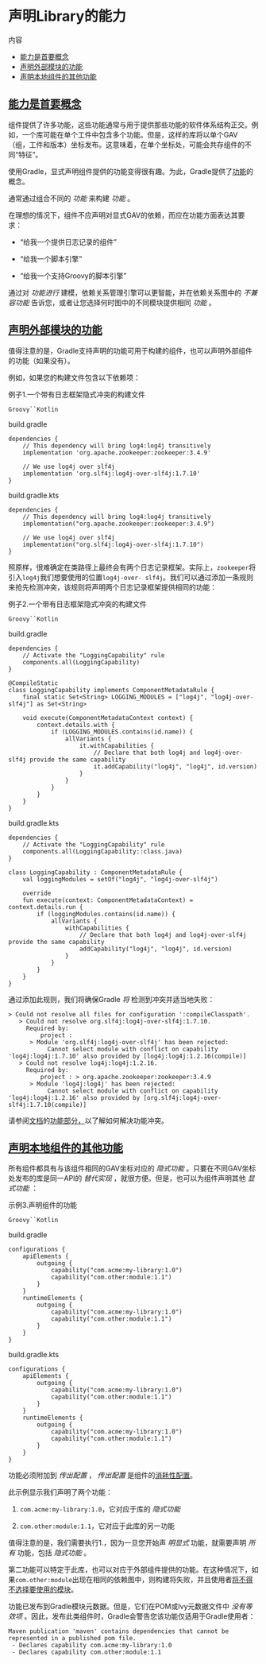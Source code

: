 # 声明Library的能力


内容

  * [能力是首要概念](#%E8%83%BD%E5%8A%9B%E6%98%AF%E9%A6%96%E8%A6%81%E6%A6%82%E5%BF%B5)
  * [声明外部模块的功能](#%E5%A3%B0%E6%98%8E%E5%A4%96%E9%83%A8%E6%A8%A1%E5%9D%97%E7%9A%84%E5%8A%9F%E8%83%BD)
  * [声明本地组件的其他功能](#%E5%A3%B0%E6%98%8E%E6%9C%AC%E5%9C%B0%E7%BB%84%E4%BB%B6%E7%9A%84%E5%85%B6%E4%BB%96%E5%8A%9F%E8%83%BD)

## [能力是首要概念](#%E8%83%BD%E5%8A%9B%E6%98%AF%E9%A6%96%E8%A6%81%E6%A6%82%E5%BF%B5)

组件提供了许多功能，这些功能通常与用于提供那些功能的软件体系结构正交。例如，一个库可能在单个工件中包含多个功能。但是，这样的库将以单个GAV（组，工件和版本）坐标发布。这意味着，在单个坐标处，可能会共存组件的不同“特征”。

使用Gradle，显式声明组件提供的功能变得很有趣。为此，Gradle提供了[功能](/md/%E5%8D%87%E7%BA%A7%E4%BC%A0%E9%80%92%E4%BE%9D%E8%B5%96%E7%9A%84%E7%89%88%E6%9C%AC.md%23%E5%9C%A8%E4%BC%A0%E9%80%92%E4%BE%9D%E8%B5%96%E9%A1%B9%E4%B8%8A%E6%B7%BB%E5%8A%A0%E7%BA%A6%E6%9D%9F)的概念。

通常通过组合不同的 _功能_ 来构建 _功能_ 。

在理想的情况下，组件不应声明对显式GAV的依赖，而应在功能方面表达其要求：

  * “给我一个提供日志记录的组件”

  * “给我一个脚本引擎”

  * “给我一个支持Groovy的脚本引擎”

通过对 _功能进行_ 建模，依赖关系管理引擎可以更智能，并在依赖关系图中的 _不兼容功能_ 告诉您，或者让您选择何时图中的不同模块提供相同 _功能_ 。

## [声明外部模块的功能](#%E5%A3%B0%E6%98%8E%E5%A4%96%E9%83%A8%E6%A8%A1%E5%9D%97%E7%9A%84%E5%8A%9F%E8%83%BD)

值得注意的是，Gradle支持声明的功能可用于构建的组件，也可以声明外部组件的功能（如果没有）。

例如，如果您的构建文件包含以下依赖项：

例子1.一个带有日志框架隐式冲突的构建文件

`Groovy``Kotlin`

build.gradle

    
    
    dependencies {
        // This dependency will bring log4:log4j transitively
        implementation 'org.apache.zookeeper:zookeeper:3.4.9'
    
        // We use log4j over slf4j
        implementation 'org.slf4j:log4j-over-slf4j:1.7.10'
    }

build.gradle.kts

    
    
    dependencies {
        // This dependency will bring log4:log4j transitively
        implementation("org.apache.zookeeper:zookeeper:3.4.9")
    
        // We use log4j over slf4j
        implementation("org.slf4j:log4j-over-slf4j:1.7.10")
    }

照原样，很难确定在类路径上最终会有两个日志记录框架。实际上，`zookeeper`将引入`log4j`我们想要使用的位置`log4j-over-
slf4j`。我们可以通过添加一条规则来抢先检测冲突，该规则将声明两个日志记录框架提供相同的功能：

例子2.一个带有日志框架隐式冲突的构建文件

`Groovy``Kotlin`

build.gradle

    
    
    dependencies {
        // Activate the "LoggingCapability" rule
        components.all(LoggingCapability)
    }
    
    @CompileStatic
    class LoggingCapability implements ComponentMetadataRule {
        final static Set<String> LOGGING_MODULES = ["log4j", "log4j-over-slf4j"] as Set<String>
    
        void execute(ComponentMetadataContext context) {
            context.details.with {
                if (LOGGING_MODULES.contains(id.name)) {
                    allVariants {
                        it.withCapabilities {
                            // Declare that both log4j and log4j-over-slf4j provide the same capability
                            it.addCapability("log4j", "log4j", id.version)
                        }
                    }
                }
            }
        }
    }

build.gradle.kts

    
    
    dependencies {
        // Activate the "LoggingCapability" rule
        components.all(LoggingCapability::class.java)
    }
    
    class LoggingCapability : ComponentMetadataRule {
        val loggingModules = setOf("log4j", "log4j-over-slf4j")
    
        override
        fun execute(context: ComponentMetadataContext) = context.details.run {
            if (loggingModules.contains(id.name)) {
                allVariants {
                    withCapabilities {
                        // Declare that both log4j and log4j-over-slf4j provide the same capability
                        addCapability("log4j", "log4j", id.version)
                    }
                }
            }
        }
    }

通过添加此规则，我们将确保Gradle _将_ 检测到冲突并适当地失败：

    
    
    > Could not resolve all files for configuration ':compileClasspath'.
       > Could not resolve org.slf4j:log4j-over-slf4j:1.7.10.
         Required by:
             project :
          > Module 'org.slf4j:log4j-over-slf4j' has been rejected:
               Cannot select module with conflict on capability 'log4j:log4j:1.7.10' also provided by [log4j:log4j:1.2.16(compile)]
       > Could not resolve log4j:log4j:1.2.16.
         Required by:
             project : > org.apache.zookeeper:zookeeper:3.4.9
          > Module 'log4j:log4j' has been rejected:
               Cannot select module with conflict on capability 'log4j:log4j:1.2.16' also provided by [org.slf4j:log4j-over-slf4j:1.7.10(compile)]
               
请参阅[文档](/md/%E5%A4%84%E7%90%86%E4%BA%92%E6%96%A5%E4%BE%9D%E8%B5%96%E6%80%A7.md%23%E5%9C%A8%E5%80%99%E9%80%89%E4%BA%BA%E4%B9%8B%E9%97%B4%E8%BF%9B%E8%A1%8C%E9%80%89%E6%8B%A9)的[功能部分，](/md/%E5%A4%84%E7%90%86%E4%BA%92%E6%96%A5%E4%BE%9D%E8%B5%96%E6%80%A7.md%23%E5%9C%A8%E5%80%99%E9%80%89%E4%BA%BA%E4%B9%8B%E9%97%B4%E8%BF%9B%E8%A1%8C%E9%80%89%E6%8B%A9)以了解如何解决功能冲突。

## [声明本地组件的其他功能](#%E5%A3%B0%E6%98%8E%E6%9C%AC%E5%9C%B0%E7%BB%84%E4%BB%B6%E7%9A%84%E5%85%B6%E4%BB%96%E5%8A%9F%E8%83%BD)

所有组件都具有与该组件相同的GAV坐标对应的 _隐式功能_ 。只要在不同GAV坐标处发布的库是同一API的 _替代实现_
，就很方便。但是，也可以为组件声明其他 _显式功能_ ：

示例3.声明组件的功能

`Groovy``Kotlin`

build.gradle

    
    
    configurations {
        apiElements {
            outgoing {
                capability("com.acme:my-library:1.0")
                capability("com.other:module:1.1")
            }
        }
        runtimeElements {
            outgoing {
                capability("com.acme:my-library:1.0")
                capability("com.other:module:1.1")
            }
        }
    }

build.gradle.kts

    
    
    configurations {
        apiElements {
            outgoing {
                capability("com.acme:my-library:1.0")
                capability("com.other:module:1.1")
            }
        }
        runtimeElements {
            outgoing {
                capability("com.acme:my-library:1.0")
                capability("com.other:module:1.1")
            }
        }
    }

功能必须附加到 _传出配置_ ， _传出配置_
是组件的[消耗性配置](/md/%E5%A3%B0%E6%98%8E%E4%BE%9D%E8%B5%96.md%23%E5%8F%AF%E8%A7%A3%E6%9E%90%E5%92%8C%E6%B6%88%E8%80%97%E6%80%A7%E9%85%8D%E7%BD%AE)。

此示例显示我们声明了两个功能：

  1. `com.acme:my-library:1.0`，它对应于库的 _隐式功能_

  2. `com.other:module:1.1`，它对应于此库的另一功能

值得注意的是，我们需要执行1.，因为一旦您开始声 _明显式_ 功能，就需要声明 _所有_ 功能，包括 _隐式功能_ 。

第二功能可以特定于此库，也可以对应于外部组件提供的功能。在这种情况下，如果`com.other:module`出现在相同的依赖图中，则构建将失败，并且使用者[将不得不选择要使用的模块](/md/%E5%A4%84%E7%90%86%E4%BA%92%E6%96%A5%E4%BE%9D%E8%B5%96%E6%80%A7.md%23%E5%9C%A8%E5%80%99%E9%80%89%E4%BA%BA%E4%B9%8B%E9%97%B4%E8%BF%9B%E8%A1%8C%E9%80%89%E6%8B%A9)。

功能已发布到Gradle模块元数据。但是，它们在POM或Ivy元数据文件中 _没有等效项_
。因此，发布此类组件时，Gradle会警告您该功能仅适用于Gradle使用者：

    
    
    Maven publication 'maven' contains dependencies that cannot be represented in a published pom file.
     - Declares capability com.acme:my-library:1.0
     - Declares capability com.other:module:1.1


